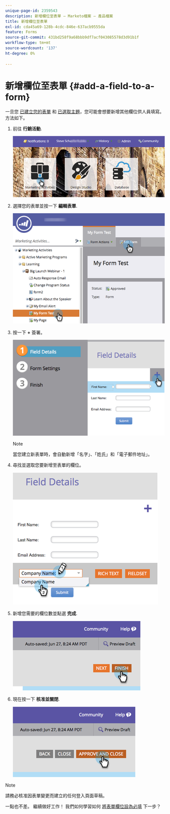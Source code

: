 ```yaml
---
unique-page-id: 2359543
description: 新增欄位至表單 — Marketo檔案 — 產品檔案
title: 新增欄位至表單
exl-id: cda45a69-128b-4cdc-846e-637acb9555da
feature: Forms
source-git-commit: 431bd258f9a68bbb9df7acf043085578d3d91b1f
workflow-type: tm+mt
source-wordcount: '137'
ht-degree: 0%

---
```


# 新增欄位至表單 {#add-a-field-to-a-form}

一旦您 [已建立您的表單](/help/marketo/product-docs/demand-generation/forms/creating-a-form/create-a-form.md) 和 [已選取主題](/help/marketo/product-docs/demand-generation/forms/creating-a-form/select-a-form-theme.md)，您可能會想要新增其他欄位供人員填寫。 方法如下。

1. 前往 **行銷活動**.

   ![](assets/login-marketing-activities-2.png)

1. 選擇您的表單並按一下 **編輯表單**.

   ![](assets/editform-1.png)

1. 按一下 **+** 簽署。

   ![](assets/image2014-9-15-17-18-17.png)

   >[!NOTE]
   >
   >當您建立新表單時，會自動新增「名字」、「姓氏」和「電子郵件地址」。

1. 尋找並選取您要新增至表單的欄位。

   ![](assets/image2014-9-15-17-3a18-3a26.png)

1. 新增您需要的欄位數並點選 **完成**.

   ![](assets/image2014-9-15-17-3a18-3a35.png)

1. 現在按一下 **核准並關閉**.

   ![](assets/image2014-9-15-17-3a18-3a43.png)

>[!NOTE]
>
>請務必核准因表單變更而建立的任何登入頁面草稿。

一點也不差。 繼續做好工作！ 我們如何學習如何 [將表單欄位設為必填](/help/marketo/product-docs/demand-generation/forms/creating-a-form/make-a-form-field-required.md) 下一步？
